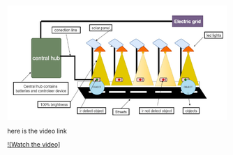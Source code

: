 ![alt text](https://github.com/ayushnainwal10/Solar-Street-Light/blob/main/solar%20street.png)

here is the video link

[![Watch the video]](https://drive.google.com/file/d/1ZvEHdETIt4SbyL5O_p4e0_kaT76RF4ft/view?usp=drive_link)
